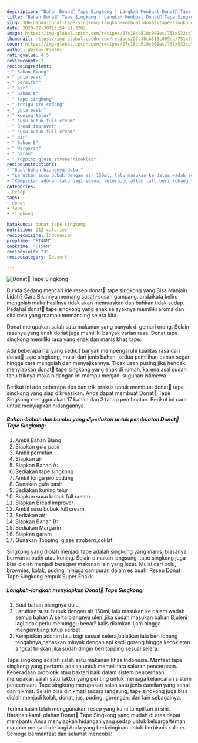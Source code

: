 ```yaml
---
description: "Bahan Donat🍩 Tape Singkong | Langkah Membuat Donat🍩 Tape Singkong Yang Enak Banget"
title: "Bahan Donat🍩 Tape Singkong | Langkah Membuat Donat🍩 Tape Singkong Yang Enak Banget"
slug: 306-bahan-donat-tape-singkong-langkah-membuat-donat-tape-singkong-yang-enak-banget
date: 2020-07-30T13:54:51.320Z
image: https://img-global.cpcdn.com/recipes/27c18cb510c009ec/751x532cq70/donat🍩-tape-singkong-foto-resep-utama.jpg
thumbnail: https://img-global.cpcdn.com/recipes/27c18cb510c009ec/751x532cq70/donat🍩-tape-singkong-foto-resep-utama.jpg
cover: https://img-global.cpcdn.com/recipes/27c18cb510c009ec/751x532cq70/donat🍩-tape-singkong-foto-resep-utama.jpg
author: Wesley Fields
ratingvalue: 4.5
reviewcount: 7
recipeingredient:
- " Bahan Biang"
- " gula pasir"
- " permifan"
- " air"
- " Bahan A"
- " tape singkong"
- " terigu pro sedang"
- " gula pasir"
- " kuning telur"
- " susu bubuk full cream"
- " Bread improver"
- " susu bubuk full cream"
- " air"
- " Bahan B"
- " Margarin"
- " garam"
- " Topping glase stroberricoklat"
recipeinstructions:
- "Buat bahan biangnya dulu,"
- "Larutkan susu bubuk dengan air 150ml, lalu masukan ke dalam wadah semua bahan A serta biangnya uleni,jika sudah masukan bahan B,uleni lagi tidak perlu menunggu benar² kalis diamkan 1jam hingga mengembang tutup serbet"
- "Kempiskan adonan lalu bagi sesuai selera,bulatkan lalu beri lobang tengahnya,panaskan minyak dengan api kecil goreng hingga kecoklatan angkat tiriskan jika sudah dingin beri topping sesuai selera."
categories:
- Resep
tags:
- donat
- tape
- singkong

katakunci: donat tape singkong 
nutrition: 212 calories
recipecuisine: Indonesian
preptime: "PT40M"
cooktime: "PT56M"
recipeyield: "3"
recipecategory: Dessert

---
```



![Donat🍩 Tape Singkong](https://img-global.cpcdn.com/recipes/27c18cb510c009ec/751x532cq70/donat🍩-tape-singkong-foto-resep-utama.jpg)

Bunda Sedang mencari ide resep donat🍩 tape singkong yang Bisa Manjain Lidah? Cara Bikinnya memang susah-susah gampang. andaikata keliru mengolah maka hasilnya tidak akan memuaskan dan bahkan tidak sedap. Padahal donat🍩 tape singkong yang enak selayaknya memiliki aroma dan cita rasa yang mampu memancing selera kita.

Donat merupakan salah satu makanan yang banyak di gemari orang. Selain rasanya yang enak donat juga memiliki banyak varian rasa. Donat tape singkong memiliki rasa yang enak dan manis khas tape.

Ada beberapa hal yang sedikit banyak mempengaruhi kualitas rasa dari donat🍩 tape singkong, mulai dari jenis bahan, kedua pemilihan bahan segar hingga cara mengolah dan menyajikannya. Tidak usah pusing jika hendak menyiapkan donat🍩 tape singkong yang enak di rumah, karena asal sudah tahu triknya maka hidangan ini mampu menjadi suguhan istimewa.


Berikut ini ada beberapa tips dan trik praktis untuk membuat donat🍩 tape singkong yang siap dikreasikan. Anda dapat membuat Donat🍩 Tape Singkong menggunakan 17 bahan dan 3 tahap pembuatan. Berikut ini cara untuk menyiapkan hidangannya.

<!--inarticleads1-->

##### Bahan-bahan dan bumbu yang diperlukan untuk pembuatan Donat🍩 Tape Singkong:

1. Ambil  Bahan Biang
1. Siapkan  gula pasir
1. Ambil  permifan
1. Siapkan  air
1. Siapkan  Bahan A:
1. Sediakan  tape singkong
1. Ambil  terigu pro sedang
1. Gunakan  gula pasir
1. Sediakan  kuning telur
1. Siapkan  susu bubuk full cream
1. Siapkan  Bread improver
1. Ambil  susu bubuk full cream
1. Sediakan  air
1. Siapkan  Bahan B:
1. Sediakan  Margarin
1. Siapkan  garam
1. Gunakan  Topping: glase stroberri,coklat


Singkong yang diolah menjadi tape adalah singkong yang manis, biasanya berwarna putih atau kuning. Selain dimakan langsung, tape singkong juga bisa diolah menjadi beragam makanan lain yang lezat. Mulai dari bolu, brownies, kolak, puding, hingga campuran dalam es buah. Resep Donat Tape Singkong empuk Super Enakk. 

<!--inarticleads2-->

##### Langkah-langkah menyiapkan Donat🍩 Tape Singkong:

1. Buat bahan biangnya dulu,
1. Larutkan susu bubuk dengan air 150ml, lalu masukan ke dalam wadah semua bahan A serta biangnya uleni,jika sudah masukan bahan B,uleni lagi tidak perlu menunggu benar² kalis diamkan 1jam hingga mengembang tutup serbet
1. Kempiskan adonan lalu bagi sesuai selera,bulatkan lalu beri lobang tengahnya,panaskan minyak dengan api kecil goreng hingga kecoklatan angkat tiriskan jika sudah dingin beri topping sesuai selera.


Tape singkong adalah salah satu makanan khas Indonesia. Manfaat tape singkong yang pertama adalah untuk memelihara saluran pencernaan. Keberadaan probiotik atau bakteri baik dalam sistem pencernaan merupakan salah satu faktor yang penting untuk menjaga kelancaran sistem pencernaan. Tape singkong merupakan salah satu jenis camilan yang sehat dan nikmat. Selain bisa dinikmati secara langsung, tape singkong juga bisa diolah menjadi kolak, donat, jus, puding, gorengan, dan lain sebagainya. 

Terima kasih telah menggunakan resep yang kami tampilkan di sini. Harapan kami, olahan Donat🍩 Tape Singkong yang mudah di atas dapat membantu Anda menyiapkan hidangan yang sedap untuk keluarga/teman maupun menjadi ide bagi Anda yang berkeinginan untuk berbisnis kuliner. Semoga bermanfaat dan selamat mencoba!
